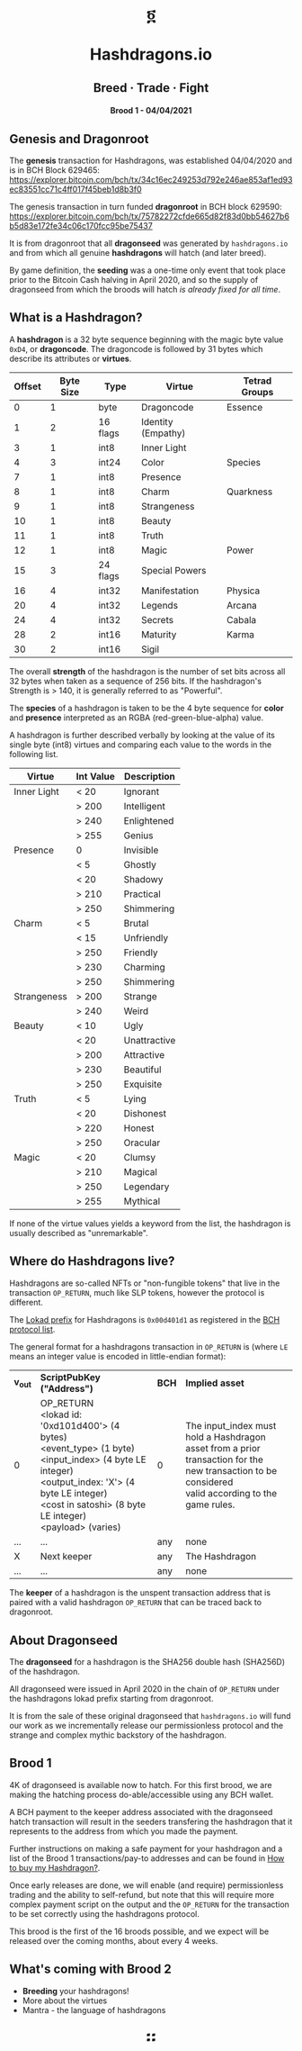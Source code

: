 # <div align="center">&#x136c;</div><br/><div align="center">Hashdragons.io</div>
## <div align="center">Breed &#xb7; Trade &#xb7; Fight</div>
#### <div align="center">Brood 1 - 04/04/2021</div>

## Genesis and Dragonroot

The __genesis__ transaction for Hashdragons, was established 04/04/2020 and is in BCH Block 629465:
https://explorer.bitcoin.com/bch/tx/34c16ec249253d792e246ae853af1ed93ec83551cc71c4ff017f45beb1d8b3f0

The genesis transaction in turn funded __dragonroot__ in BCH block 629590:
https://explorer.bitcoin.com/bch/tx/75782272cfde665d82f83d0bb54627b6b5d83e172fe34c06c170fcc95be75437

It is from dragonroot that all __dragonseed__ was generated by `hashdragons.io` and from which all genuine __hashdragons__ will hatch (and later breed).

By game definition, the __seeding__ was a one-time only event that took place prior to the Bitcoin Cash halving in April 2020, and so the supply of dragonseed from which the broods will hatch _is already fixed for all time_.

## What is a Hashdragon?
A __hashdragon__ is a 32 byte sequence beginning with the magic byte value `0xD4`, or __dragoncode__. The dragoncode is followed by 31 bytes which describe its attributes or __virtues__.

<!--svg xmlns="http://www.w3.org/2000/svg" viewBox="0 0 850 120" width="800">
	<g transform="translate(25,25)">
			<path fill="#fff" stroke="#000" stroke-width="1" d="M0,0 L800,0 800,50 0,50 Z"/>
			<text x="4" y="32" font-size="14pt">0xD4</text>
			<path fill="none" stroke="#000" stroke-width="1" d="M50,0 L50,50"/>
			<text x="320" y="32" font-size="16pt">Virtues (31 bytes)</text>
	</g>
</svg-->


<!--
<svg xmlns="http://www.w3.org/2000/svg" viewBox="0 0 850 100" width="800">
	<g transform="translate(25,25)">
			<path fill="#fff" stroke="#000" stroke-width="1" d="M0,0 L800,0 800,50 0,50 Z"/>
			<text x="35" y="20" font-size="11pt">0-3</text>
			<text x="20" y="38" font-size="11pt">Essence</text>
			<path fill="none" stroke="#000" stroke-width="1" d="M100,0 L100,50"/>
			<text x="137" y="20" font-size="11pt">4-7</text>
			<text x="124" y="38" font-size="11pt">Species</text>
			<path fill="none" stroke="#000" stroke-width="1" d="M200,0 L200,50"/>
			<text x="234" y="20" font-size="11pt">8-11</text>
			<text x="212" y="38" font-size="11pt">Quarkness</text>
			<path fill="none" stroke="#000" stroke-width="1" d="M300,0 L300,50"/>
			<text x="330" y="20" font-size="11pt">12-15</text>
			<text x="328" y="38" font-size="11pt">Power</text>
			<path fill="none" stroke="#000" stroke-width="1" d="M400,0 L400,50"/>
			<text x="430" y="20" font-size="11pt">16-19</text>
			<text x="422" y="38" font-size="11pt">Physica</text>
			<path fill="none" stroke="#000" stroke-width="1" d="M500,0 L500,50"/>
			<text x="526" y="20" font-size="11pt">20-23</text>
			<text x="523" y="38" font-size="11pt">Arcana</text>
			<path fill="none" stroke="#000" stroke-width="1" d="M600,0 L600,50"/>
			<text x="627" y="20" font-size="11pt">24-27</text>
			<text x="625" y="38" font-size="11pt">Cabala</text>
			<path fill="none" stroke="#000" stroke-width="1" d="M700,0 L700,50"/>
			<text x="728" y="20" font-size="11pt">28-31</text>
			<text x="726" y="38" font-size="11pt">Karma</text>
	</g>
</svg>
-->

|Offset|Byte Size|Type|Virtue|Tetrad Groups|
|-|-|-|-|-|
0|1|byte|Dragoncode|Essence
1|2|16 flags|Identity (Empathy)
3|1|int8|Inner Light
4|3|int24|Color|Species
7|1|int8|Presence									
8|1|int8|Charm|Quarkness
9|1|int8|Strangeness
10|1|int8|Beauty
11|1|int8|Truth
12|1|int8|Magic|Power
15|3|24 flags|Special Powers
16|4|int32|Manifestation|Physica
20|4|int32|Legends|Arcana
24|4|int32|Secrets|Cabala
28|2|int16|Maturity|Karma
30|2|int16|Sigil

The overall __strength__ of the hashdragon is the number of set bits across all 32 bytes when taken as a sequence of 256 bits. If the hashdragon's Strength is &gt; 140, it is generally referred to as "Powerful".

The __species__ of a hashdragon is taken to be the 4 byte sequence for __color__ and __presence__ interpreted as an RGBA (red-green-blue-alpha) value.

A hashdragon is further described verbally by looking at the value of its single byte (int8) virtues and comparing each value to the words in the following list.

|Virtue|Int Value|Description|
|-|-|-|
Inner Light|&lt; 20|Ignorant
&nbsp;|> 200|Intelligent
&nbsp;|> 240|Enlightened
&nbsp;|> 255|Genius
Presence|0|Invisible
&nbsp;|&lt;  5|Ghostly
&nbsp;|&lt; 20|Shadowy
&nbsp;|&gt; 210|Practical
&nbsp;|&gt; 250|Shimmering
Charm|&lt; 5|Brutal
&nbsp;|&lt; 15|Unfriendly
&nbsp;|&gt; 250|Friendly
&nbsp;|&gt; 230|Charming
&nbsp;|&gt; 250|Shimmering
Strangeness|&gt; 200|Strange
&nbsp;|&gt; 240|Weird
Beauty|&lt; 10|Ugly
&nbsp;|&lt; 20|Unattractive
&nbsp;|&gt; 200|Attractive
&nbsp;|&gt; 230|Beautiful
&nbsp;|&gt; 250|Exquisite
Truth|&lt; 5|Lying
&nbsp;|&lt; 20|Dishonest
&nbsp;|&gt; 220|Honest
&nbsp;|&gt; 250|Oracular
Magic|&lt; 20|Clumsy
&nbsp;|&gt; 210|Magical
&nbsp;|&gt; 250|Legendary
&nbsp;|&gt; 255|Mythical

If none of the virtue values yields a keyword from the list, the hashdragon is usually described as "unremarkable".

## Where do Hashdragons live?
Hashdragons are so-called NFTs or "non-fungible tokens" that live in the transaction `OP_RETURN`, much like SLP tokens, however the protocol is different.

The [Lokad prefix](https://upgradespecs.bitcoincashnode.org/op_return-prefix-guideline/) for Hashdragons is `0x00d401d1` as registered in the [BCH protocol list](https://github.com/bitcoincashorg/bitcoincash.org/blob/master/etc/protocols.csv).

The general format for a hashdragons transaction in `OP_RETURN` is (where `LE` means an integer value is encoded in little-endian format):
<table>
  <tr>
    <td><b>v<sub>out</sub></b></td>
    <td><b>ScriptPubKey ("Address")</b></td>
    <td><b>BCH</b></td>
    <td><b>Implied asset</b></td>
  </tr>
  <tr>
    <td>0</td>
    <td>OP_RETURN<BR>
&lt;lokad id: '0xd101d400'&gt; (4 bytes)<br/>
&lt;event_type&gt; (1 byte)<br/>
&lt;input_index&gt; (4 byte LE integer)<br/>
&lt;output_index: 'X'&gt; (4 byte LE integer)<br/>
&lt;cost in satoshi&gt; (8 byte LE integer)<br/>
&lt;payload&gt; (varies)<br/>
  <td>0</td>
  <td>
  The input_index must hold a Hashdragon<br/> asset from a prior transaction for the <br/>new transaction to be considered<br/> valid according to the game rules.</td>
  </tr>
  <tr>
    <td>...</td>
    <td>...</td>
    <td>any</td>
    <td>none</td>
  </tr>
  <tr>
    <td>X</td>
    <td>Next keeper</td>
    <td>any</td>
    <td>The Hashdragon</td>
  </tr>
  <tr>
    <td>...</td>
    <td>...</td>
    <td>any</td>
    <td>none</td>
  </tr>
  <tr>
 </table>

The __keeper__ of a hashdragon is the unspent transaction address that is paired with a valid hashdragon `OP_RETURN` that can be traced back to dragonroot.

## About Dragonseed
The __dragonseed__ for a hashdragon is the SHA256 double hash (SHA256D) of the hashdragon.

All dragonseed were issued in April 2020 in the chain of `OP_RETURN` under the hashdragons lokad prefix starting from dragonroot.

It is from the sale of these original dragonseed that `hashdragons.io` will fund our work as we incrementally release our permissionless protocol and the strange and complex mythic backstory of the hashdragon.

## Brood 1
4K of dragonseed is available now to hatch. For this first brood, we are making the hatching process do-able/accessible using any BCH wallet.

A BCH payment to the keeper address associated with the dragonseed hatch transaction will result in the seeders transfering the hashdragon that it represents to the address from which you made the payment.

Further instructions on making a safe payment for your hashdragon and a list of the Brood 1 transactions/pay-to addresses and can be found in [How to buy my Hashdragon?](./brood1.md).

Once early releases are done, we will enable (and require) permissionless trading and the ability to self-refund, but note that this will require more complex payment script on the output and the `OP_RETURN` for the transaction to be set correctly using the hashdragons protocol.

This brood is the first of the 16 broods possible, and we expect will be released over the coming months, about every 4 weeks.

## What's coming with Brood 2
- __Breeding__ your hashdragons!
- More about the virtues
- Mantra - the language of hashdragons

<div align="center" style="font-size:30pt;">&#x1362;</div>
